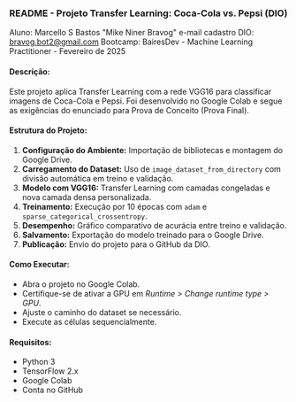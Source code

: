 ### **README - Projeto Transfer Learning: Coca-Cola vs. Pepsi (DIO)**

Aluno: Marcello S Bastos "Mike Niner Bravog"
e-mail cadastro DIO: bravog.bot2@gmail.com
Bootcamp: BairesDev - Machine Learning Practitioner - Fevereiro de 2025

#### **Descrição:**
Este projeto aplica Transfer Learning com a rede VGG16 para classificar imagens de Coca-Cola e Pepsi. 
Foi desenvolvido no Google Colab e segue as exigências do enunciado para Prova de Conceito (Prova Final).

#### **Estrutura do Projeto:**
1. **Configuração do Ambiente:** Importação de bibliotecas e montagem do Google Drive.
2. **Carregamento do Dataset:** Uso de `image_dataset_from_directory` com divisão automática em treino e validação.
3. **Modelo com VGG16:** Transfer Learning com camadas congeladas e nova camada densa personalizada.
4. **Treinamento:** Execução por 10 épocas com `adam` e `sparse_categorical_crossentropy`.
5. **Desempenho:** Gráfico comparativo de acurácia entre treino e validação.
6. **Salvamento:** Exportação do modelo treinado para o Google Drive.
7. **Publicação:** Envio do projeto para o GitHub da DIO.

#### **Como Executar:**
- Abra o projeto no Google Colab.
- Certifique-se de ativar a GPU em *Runtime > Change runtime type > GPU*.
- Ajuste o caminho do dataset se necessário.
- Execute as células sequencialmente.

#### **Requisitos:**
- Python 3
- TensorFlow 2.x
- Google Colab
- Conta no GitHub
